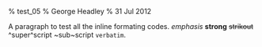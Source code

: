 % test_05
% George Headley
% 31 Jul 2012

A paragraph to test all the inline formating codes.  *emphasis* **strong**
~~strikout~~ ^super^script ~sub~script `verbatim`.
